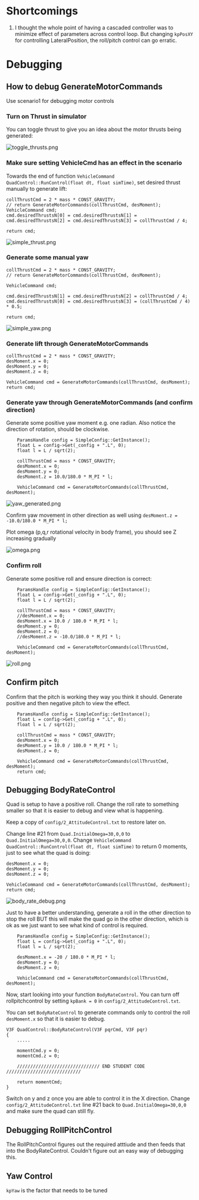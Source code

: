# Shortcomings

1) I thought the whole point of having a cascaded controller was to minimize effect of parameters across control loop. But changing `kpPosXY` for controlling LateralPosition, the roll/pitch control can go erratic.

# Debugging

## How to debug GenerateMotorCommands

Use scenario1 for debugging motor controls

### Turn on Thrust in simulator

You can toggle thrust to give you an idea about the motor thrusts being generated:

![toggle_thrusts.png](toggle_thrusts.png)

### Make sure setting VehicleCmd has an effect in the scenario

Towards the end of function `VehicleCommand QuadControl::RunControl(float dt, float simTime)`, set desired thrust manually to generate lift:

```
collThrustCmd = 2 * mass * CONST_GRAVITY;
// return GenerateMotorCommands(collThrustCmd, desMoment);
VehicleCommand cmd;
cmd.desiredThrustsN[0] = cmd.desiredThrustsN[1] = cmd.desiredThrustsN[2] = cmd.desiredThrustsN[3] = collThrustCmd / 4;

return cmd;
```

![simple_thrust.png](simple_thrust.png)

### Generate some manual yaw

```
collThrustCmd = 2 * mass * CONST_GRAVITY;
// return GenerateMotorCommands(collThrustCmd, desMoment);

VehicleCommand cmd;

cmd.desiredThrustsN[1] = cmd.desiredThrustsN[2] = collThrustCmd / 4;
cmd.desiredThrustsN[0] = cmd.desiredThrustsN[3] = (collThrustCmd / 4) * 0.5;

return cmd;
```

![simple_yaw.png](simple_yaw.png)

### Generate lift through GenerateMotorCommands

```
collThrustCmd = 2 * mass * CONST_GRAVITY;
desMoment.x = 0;
desMoment.y = 0;
desMoment.z = 0;

VehicleCommand cmd = GenerateMotorCommands(collThrustCmd, desMoment);
return cmd;
```

### Generate yaw through GenerateMotorCommands (and confirm direction)

Generate some positive yaw moment e.g. one radian. Also notice the direction of rotation, should be clockwise.

```
	ParamsHandle config = SimpleConfig::GetInstance();
	float L = config->Get(_config + ".L", 0);
	float l = L / sqrt(2);

	collThrustCmd = mass * CONST_GRAVITY;
	desMoment.x = 0;
	desMoment.y = 0;
    desMoment.z = 10.0/180.0 * M_PI * l;

	VehicleCommand cmd = GenerateMotorCommands(collThrustCmd, desMoment);
```
![yaw_generated.png](yaw_generated.png)

Confirm yaw movement in other direction as well using `desMoment.z = -10.0/180.0 * M_PI * l;`

Plot omega (p,q,r rotational velocity in body frame), you should see Z increasing gradually

![omega.png](omega.png)


### Confirm roll

Generate some positive roll and ensure direction is correct:

```
	ParamsHandle config = SimpleConfig::GetInstance();
	float L = config->Get(_config + ".L", 0);
	float l = L / sqrt(2);

	collThrustCmd = mass * CONST_GRAVITY;
	//desMoment.x = 0;
	desMoment.x = 10.0 / 180.0 * M_PI * l;
	desMoment.y = 0;
	desMoment.z = 0;
	//desMoment.z = -10.0/180.0 * M_PI * l;

	VehicleCommand cmd = GenerateMotorCommands(collThrustCmd, desMoment);
```

![roll.png](roll.png)

## Confirm pitch

Confirm that the pitch is working they way you think it should. Generate positive and then negative pitch to view the effect.

```
	ParamsHandle config = SimpleConfig::GetInstance();
	float L = config->Get(_config + ".L", 0);
	float l = L / sqrt(2);

	collThrustCmd = mass * CONST_GRAVITY;
	desMoment.x = 0;
	desMoment.y = 10.0 / 180.0 * M_PI * l;
	desMoment.z = 0;

	VehicleCommand cmd = GenerateMotorCommands(collThrustCmd, desMoment);
	return cmd;
```

## Debugging BodyRateControl

Quad is setup to have a positive roll. Change the roll rate to something smaller so that it is easier to debug and view what is happening.

Keep a copy of `config/2_AttitudeControl.txt` to restore later on.

Change line #21 from `Quad.InitialOmega=30,0,0` to `Quad.InitialOmega=30,0,0`. Change `VehicleCommand QuadControl::RunControl(float dt, float simTime)` to return 0 moments, just to see what the quad is doing:

```
desMoment.x = 0;
desMoment.y = 0;
desMoment.z = 0;

VehicleCommand cmd = GenerateMotorCommands(collThrustCmd, desMoment);
return cmd;
```

![body_rate_debug.png](body_rate_debug.png)

Just to have a better understanding, generate a roll in the other direction to stop the roll BUT this will make the quad go in the other direction, which is ok as we just want to see what kind of control is required.

```
	ParamsHandle config = SimpleConfig::GetInstance();
	float L = config->Get(_config + ".L", 0);
	float l = L / sqrt(2);

	desMoment.x = -20 / 180.0 * M_PI * l;
	desMoment.y = 0;
	desMoment.z = 0;

	VehicleCommand cmd = GenerateMotorCommands(collThrustCmd, desMoment);
```
Now, start looking into your function `BodyRateControl`. You can turn off rollpitchcontrol by setting `kpBank = 0` in `config/2_AttitudeControl.txt`.

You can set `BodyRateControl` to generate commands only to control the roll `desMoment.x` so that it is easier to debug. 

```
V3F QuadControl::BodyRateControl(V3F pqrCmd, V3F pqr)
{
    .....
    
	momentCmd.y = 0;
	momentCmd.z = 0;

	/////////////////////////////// END STUDENT CODE ////////////////////////////

    return momentCmd;
}
```

Switch on y and z once you are able to control it in the X direction. Change `config/2_AttitudeControl.txt` line #21 back to `Quad.InitialOmega=30,0,0` and make sure the quad can still fly.

## Debugging RollPitchControl

The RollPitchControl figures out the required atttiude and then feeds that into the BodyRateControl. Couldn't figure out an easy way of debugging this.

## Yaw Control

`kpYaw` is the factor that needs to be tuned